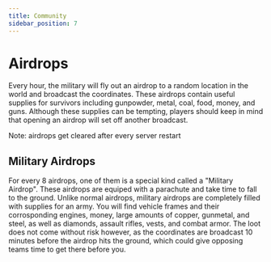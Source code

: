```yaml
---
title: Community
sidebar_position: 7
---
```


# Airdrops

Every hour, the military will fly out an airdrop to a random location in the world and broadcast the coordinates. These airdrops contain useful supplies for survivors including gunpowder, metal, coal, food, money, and guns. Although these supplies can be tempting, players should keep in mind that opening an airdrop will set off another broadcast.

Note: airdrops get cleared after every server restart

## Military Airdrops

For every 8 airdrops, one of them is a special kind called a "Military Airdrop". These airdrops are equiped with a parachute and take time to fall to the ground. Unlike normal airdrops, military airdrops are completely filled with supplies for an army. You will find vehicle frames and their corrosponding engines, money, large amounts of copper, gunmetal, and steel, as well as diamonds, assault rifles, vests, and combat armor. The loot does not come without risk however, as the coordinates are broadcast 10 minutes before the airdrop hits the ground, which could give opposing teams time to get there before you.
